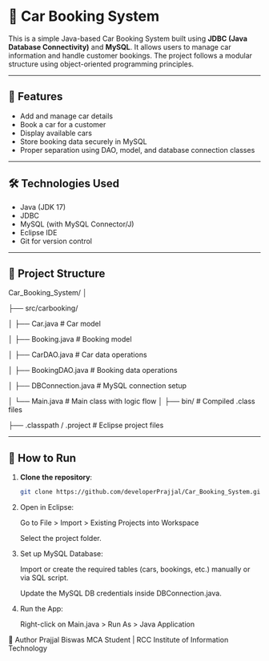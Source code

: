 # 🚗 Car Booking System

This is a simple Java-based Car Booking System built using **JDBC (Java Database Connectivity)** and **MySQL**. It allows users to manage car information and handle customer bookings. The project follows a modular structure using object-oriented programming principles.

---

## 📌 Features

- Add and manage car details
- Book a car for a customer
- Display available cars
- Store booking data securely in MySQL
- Proper separation using DAO, model, and database connection classes

---

## 🛠️ Technologies Used

- Java (JDK 17)
- JDBC
- MySQL (with MySQL Connector/J)
- Eclipse IDE
- Git for version control

---

## 📁 Project Structure

Car_Booking_System/
│

├── src/carbooking/

│ ├── Car.java # Car model

│ ├── Booking.java # Booking model

│ ├── CarDAO.java # Car data operations

│ ├── BookingDAO.java # Booking data operations

│ ├── DBConnection.java # MySQL connection setup

│ └── Main.java # Main class with logic flow
│
├── bin/ # Compiled .class files

├── .classpath / .project # Eclipse project files


---

## 🧪 How to Run

1. **Clone the repository**:
   ```bash
   git clone https://github.com/developerPrajjal/Car_Booking_System.git
2. Open in Eclipse:

   Go to File > Import > Existing Projects into Workspace

   Select the project folder.

3. Set up MySQL Database:
   
   Import or create the required tables (cars, bookings, etc.) manually or via SQL script.

   Update the MySQL DB credentials inside DBConnection.java.

4. Run the App:

   Right-click on Main.java > Run As > Java Application

📝 Author
Prajjal Biswas
MCA Student | RCC Institute of Information Technology
